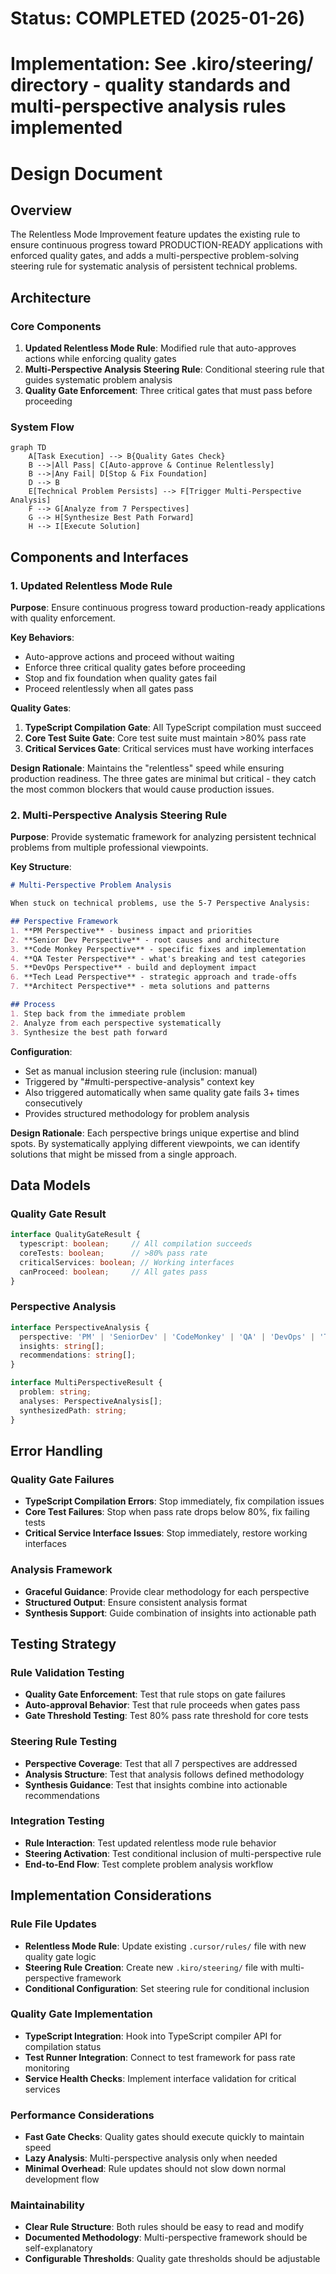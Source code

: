 # Status: COMPLETED (2025-01-26)
# Implementation: See .kiro/steering/ directory - quality standards and multi-perspective analysis rules implemented

# Design Document

## Overview

The Relentless Mode Improvement feature updates the existing rule to ensure continuous progress toward PRODUCTION-READY applications with enforced quality gates, and adds a multi-perspective problem-solving steering rule for systematic analysis of persistent technical problems.

## Architecture

### Core Components

1. **Updated Relentless Mode Rule**: Modified rule that auto-approves actions while enforcing quality gates
2. **Multi-Perspective Analysis Steering Rule**: Conditional steering rule that guides systematic problem analysis
3. **Quality Gate Enforcement**: Three critical gates that must pass before proceeding

### System Flow

```mermaid
graph TD
    A[Task Execution] --> B{Quality Gates Check}
    B -->|All Pass| C[Auto-approve & Continue Relentlessly]
    B -->|Any Fail| D[Stop & Fix Foundation]
    D --> B
    E[Technical Problem Persists] --> F[Trigger Multi-Perspective Analysis]
    F --> G[Analyze from 7 Perspectives]
    G --> H[Synthesize Best Path Forward]
    H --> I[Execute Solution]
```

## Components and Interfaces

### 1. Updated Relentless Mode Rule

**Purpose**: Ensure continuous progress toward production-ready applications with quality enforcement.

**Key Behaviors**:
- Auto-approve actions and proceed without waiting
- Enforce three critical quality gates before proceeding
- Stop and fix foundation when quality gates fail
- Proceed relentlessly when all gates pass

**Quality Gates**:
1. **TypeScript Compilation Gate**: All TypeScript compilation must succeed
2. **Core Test Suite Gate**: Core test suite must maintain >80% pass rate  
3. **Critical Services Gate**: Critical services must have working interfaces

**Design Rationale**: Maintains the "relentless" speed while ensuring production readiness. The three gates are minimal but critical - they catch the most common blockers that would cause production issues.

### 2. Multi-Perspective Analysis Steering Rule

**Purpose**: Provide systematic framework for analyzing persistent technical problems from multiple professional viewpoints.

**Key Structure**:
```markdown
# Multi-Perspective Problem Analysis

When stuck on technical problems, use the 5-7 Perspective Analysis:

## Perspective Framework
1. **PM Perspective** - business impact and priorities
2. **Senior Dev Perspective** - root causes and architecture  
3. **Code Monkey Perspective** - specific fixes and implementation
4. **QA Tester Perspective** - what's breaking and test categories
5. **DevOps Perspective** - build and deployment impact
6. **Tech Lead Perspective** - strategic approach and trade-offs
7. **Architect Perspective** - meta solutions and patterns

## Process
1. Step back from the immediate problem
2. Analyze from each perspective systematically
3. Synthesize the best path forward
```

**Configuration**: 
- Set as manual inclusion steering rule (inclusion: manual)
- Triggered by "#multi-perspective-analysis" context key
- Also triggered automatically when same quality gate fails 3+ times consecutively
- Provides structured methodology for problem analysis

**Design Rationale**: Each perspective brings unique expertise and blind spots. By systematically applying different viewpoints, we can identify solutions that might be missed from a single approach.

## Data Models

### Quality Gate Result
```typescript
interface QualityGateResult {
  typescript: boolean;     // All compilation succeeds
  coreTests: boolean;      // >80% pass rate
  criticalServices: boolean; // Working interfaces
  canProceed: boolean;     // All gates pass
}
```

### Perspective Analysis
```typescript
interface PerspectiveAnalysis {
  perspective: 'PM' | 'SeniorDev' | 'CodeMonkey' | 'QA' | 'DevOps' | 'TechLead' | 'Architect';
  insights: string[];
  recommendations: string[];
}

interface MultiPerspectiveResult {
  problem: string;
  analyses: PerspectiveAnalysis[];
  synthesizedPath: string;
}
```

## Error Handling

### Quality Gate Failures
- **TypeScript Compilation Errors**: Stop immediately, fix compilation issues
- **Core Test Failures**: Stop when pass rate drops below 80%, fix failing tests
- **Critical Service Interface Issues**: Stop immediately, restore working interfaces

### Analysis Framework
- **Graceful Guidance**: Provide clear methodology for each perspective
- **Structured Output**: Ensure consistent analysis format
- **Synthesis Support**: Guide combination of insights into actionable path

## Testing Strategy

### Rule Validation Testing
- **Quality Gate Enforcement**: Test that rule stops on gate failures
- **Auto-approval Behavior**: Test that rule proceeds when gates pass
- **Gate Threshold Testing**: Test 80% pass rate threshold for core tests

### Steering Rule Testing  
- **Perspective Coverage**: Test that all 7 perspectives are addressed
- **Analysis Structure**: Test that analysis follows defined methodology
- **Synthesis Guidance**: Test that insights combine into actionable recommendations

### Integration Testing
- **Rule Interaction**: Test updated relentless mode rule behavior
- **Steering Activation**: Test conditional inclusion of multi-perspective rule
- **End-to-End Flow**: Test complete problem analysis workflow

## Implementation Considerations

### Rule File Updates
- **Relentless Mode Rule**: Update existing `.cursor/rules/` file with new quality gate logic
- **Steering Rule Creation**: Create new `.kiro/steering/` file with multi-perspective framework
- **Conditional Configuration**: Set steering rule for conditional inclusion

### Quality Gate Implementation
- **TypeScript Integration**: Hook into TypeScript compiler API for compilation status
- **Test Runner Integration**: Connect to test framework for pass rate monitoring  
- **Service Health Checks**: Implement interface validation for critical services

### Performance Considerations
- **Fast Gate Checks**: Quality gates should execute quickly to maintain speed
- **Lazy Analysis**: Multi-perspective analysis only when needed
- **Minimal Overhead**: Rule updates should not slow down normal development flow

### Maintainability
- **Clear Rule Structure**: Both rules should be easy to read and modify
- **Documented Methodology**: Multi-perspective framework should be self-explanatory
- **Configurable Thresholds**: Quality gate thresholds should be adjustable